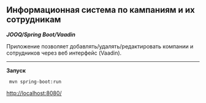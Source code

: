 Информационная система по кампаниям и их сотрудникам
----------------------------------------------------

_**JOOQ/Spring Boot/Vaadin**_

Приложение позволяет добавлять/удалять/редактировать компании и сотрудников через веб интерфейс (Vaadin).

---

**Запуск**
```
 mvn spring-boot:run
```

[http://localhost:8080/](http://localhost:8080/)

